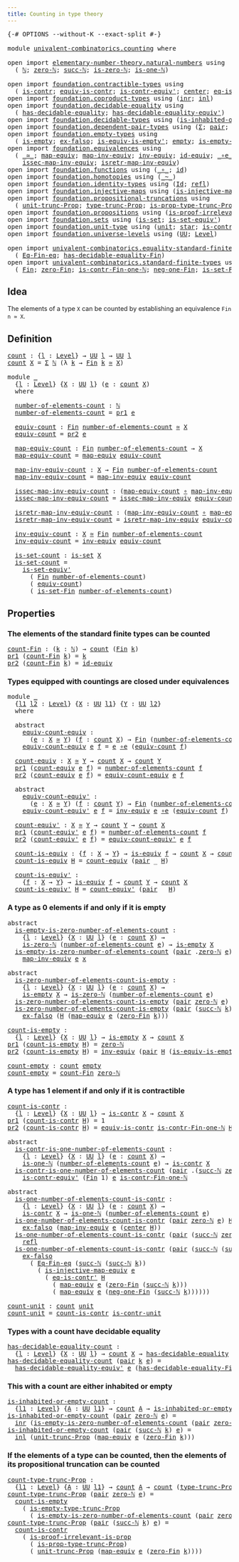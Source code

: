 ```yaml
---
title: Counting in type theory
---
```


<pre class="Agda"><a id="49" class="Symbol">{-#</a> <a id="53" class="Keyword">OPTIONS</a> <a id="61" class="Pragma">--without-K</a> <a id="73" class="Pragma">--exact-split</a> <a id="87" class="Symbol">#-}</a>

<a id="92" class="Keyword">module</a> <a id="99" href="univalent-combinatorics.counting.html" class="Module">univalent-combinatorics.counting</a> <a id="132" class="Keyword">where</a>

<a id="139" class="Keyword">open</a> <a id="144" class="Keyword">import</a> <a id="151" href="elementary-number-theory.natural-numbers.html" class="Module">elementary-number-theory.natural-numbers</a> <a id="192" class="Keyword">using</a>
  <a id="200" class="Symbol">(</a> <a id="202" href="elementary-number-theory.natural-numbers.html#1530" class="Datatype">ℕ</a><a id="203" class="Symbol">;</a> <a id="205" href="elementary-number-theory.natural-numbers.html#1551" class="InductiveConstructor">zero-ℕ</a><a id="211" class="Symbol">;</a> <a id="213" href="elementary-number-theory.natural-numbers.html#1564" class="InductiveConstructor">succ-ℕ</a><a id="219" class="Symbol">;</a> <a id="221" href="elementary-number-theory.natural-numbers.html#1828" class="Function">is-zero-ℕ</a><a id="230" class="Symbol">;</a> <a id="232" href="elementary-number-theory.natural-numbers.html#2073" class="Function">is-one-ℕ</a><a id="240" class="Symbol">)</a>

<a id="243" class="Keyword">open</a> <a id="248" class="Keyword">import</a> <a id="255" href="foundation.contractible-types.html" class="Module">foundation.contractible-types</a> <a id="285" class="Keyword">using</a>
  <a id="293" class="Symbol">(</a> <a id="295" href="foundation-core.contractible-types.html#1006" class="Function">is-contr</a><a id="303" class="Symbol">;</a> <a id="305" href="foundation-core.contractible-types.html#4311" class="Function">equiv-is-contr</a><a id="319" class="Symbol">;</a> <a id="321" href="foundation-core.contractible-types.html#3813" class="Function">is-contr-equiv&#39;</a><a id="336" class="Symbol">;</a> <a id="338" href="foundation-core.contractible-types.html#1098" class="Function">center</a><a id="344" class="Symbol">;</a> <a id="346" href="foundation-core.contractible-types.html#1187" class="Function">eq-is-contr&#39;</a><a id="358" class="Symbol">)</a>
<a id="360" class="Keyword">open</a> <a id="365" class="Keyword">import</a> <a id="372" href="foundation.coproduct-types.html" class="Module">foundation.coproduct-types</a> <a id="399" class="Keyword">using</a> <a id="405" class="Symbol">(</a><a id="406" href="foundation.coproduct-types.html#1268" class="InductiveConstructor">inr</a><a id="409" class="Symbol">;</a> <a id="411" href="foundation.coproduct-types.html#1250" class="InductiveConstructor">inl</a><a id="414" class="Symbol">)</a>
<a id="416" class="Keyword">open</a> <a id="421" class="Keyword">import</a> <a id="428" href="foundation.decidable-equality.html" class="Module">foundation.decidable-equality</a> <a id="458" class="Keyword">using</a>
  <a id="466" class="Symbol">(</a> <a id="468" href="foundation.decidable-equality.html#1796" class="Function">has-decidable-equality</a><a id="490" class="Symbol">;</a> <a id="492" href="foundation.decidable-equality.html#4821" class="Function">has-decidable-equality-equiv&#39;</a><a id="521" class="Symbol">)</a>
<a id="523" class="Keyword">open</a> <a id="528" class="Keyword">import</a> <a id="535" href="foundation.decidable-types.html" class="Module">foundation.decidable-types</a> <a id="562" class="Keyword">using</a> <a id="568" class="Symbol">(</a><a id="569" href="foundation.decidable-types.html#2192" class="Function">is-inhabited-or-empty</a><a id="590" class="Symbol">)</a>
<a id="592" class="Keyword">open</a> <a id="597" class="Keyword">import</a> <a id="604" href="foundation.dependent-pair-types.html" class="Module">foundation.dependent-pair-types</a> <a id="636" class="Keyword">using</a> <a id="642" class="Symbol">(</a><a id="643" href="foundation-core.dependent-pair-types.html#515" class="Record">Σ</a><a id="644" class="Symbol">;</a> <a id="646" href="foundation-core.dependent-pair-types.html#588" class="InductiveConstructor">pair</a><a id="650" class="Symbol">;</a> <a id="652" href="foundation-core.dependent-pair-types.html#605" class="Field">pr1</a><a id="655" class="Symbol">;</a> <a id="657" href="foundation-core.dependent-pair-types.html#617" class="Field">pr2</a><a id="660" class="Symbol">)</a>
<a id="662" class="Keyword">open</a> <a id="667" class="Keyword">import</a> <a id="674" href="foundation.empty-types.html" class="Module">foundation.empty-types</a> <a id="697" class="Keyword">using</a>
  <a id="705" class="Symbol">(</a> <a id="707" href="foundation-core.empty-types.html#1228" class="Function">is-empty</a><a id="715" class="Symbol">;</a> <a id="717" href="foundation-core.empty-types.html#1160" class="Function">ex-falso</a><a id="725" class="Symbol">;</a> <a id="727" href="foundation-core.empty-types.html#1986" class="Function">is-equiv-is-empty&#39;</a><a id="745" class="Symbol">;</a> <a id="747" href="foundation-core.empty-types.html#1057" class="Datatype">empty</a><a id="752" class="Symbol">;</a> <a id="754" href="foundation.empty-types.html#2474" class="Function">is-empty-type-trunc-Prop</a><a id="778" class="Symbol">)</a>
<a id="780" class="Keyword">open</a> <a id="785" class="Keyword">import</a> <a id="792" href="foundation.equivalences.html" class="Module">foundation.equivalences</a> <a id="816" class="Keyword">using</a>
  <a id="824" class="Symbol">(</a> <a id="826" href="foundation-core.equivalences.html#1621" class="Function Operator">_≃_</a><a id="829" class="Symbol">;</a> <a id="831" href="foundation-core.equivalences.html#1821" class="Function">map-equiv</a><a id="840" class="Symbol">;</a> <a id="842" href="foundation-core.equivalences.html#5036" class="Function">map-inv-equiv</a><a id="855" class="Symbol">;</a> <a id="857" href="foundation-core.equivalences.html#5721" class="Function">inv-equiv</a><a id="866" class="Symbol">;</a> <a id="868" href="foundation-core.equivalences.html#2494" class="Function">id-equiv</a><a id="876" class="Symbol">;</a> <a id="878" href="foundation-core.equivalences.html#7869" class="Function Operator">_∘e_</a><a id="882" class="Symbol">;</a> <a id="884" href="foundation-core.equivalences.html#1556" class="Function">is-equiv</a><a id="892" class="Symbol">;</a>
    <a id="898" href="foundation-core.equivalences.html#5119" class="Function">issec-map-inv-equiv</a><a id="917" class="Symbol">;</a> <a id="919" href="foundation-core.equivalences.html#5251" class="Function">isretr-map-inv-equiv</a><a id="939" class="Symbol">)</a>
<a id="941" class="Keyword">open</a> <a id="946" class="Keyword">import</a> <a id="953" href="foundation.functions.html" class="Module">foundation.functions</a> <a id="974" class="Keyword">using</a> <a id="980" class="Symbol">(</a><a id="981" href="foundation-core.functions.html#420" class="Function Operator">_∘_</a><a id="984" class="Symbol">;</a> <a id="986" href="foundation-core.functions.html#322" class="Function">id</a><a id="988" class="Symbol">)</a>
<a id="990" class="Keyword">open</a> <a id="995" class="Keyword">import</a> <a id="1002" href="foundation.homotopies.html" class="Module">foundation.homotopies</a> <a id="1024" class="Keyword">using</a> <a id="1030" class="Symbol">(</a><a id="1031" href="foundation-core.homotopies.html#627" class="Function Operator">_~_</a><a id="1034" class="Symbol">)</a>
<a id="1036" class="Keyword">open</a> <a id="1041" class="Keyword">import</a> <a id="1048" href="foundation.identity-types.html" class="Module">foundation.identity-types</a> <a id="1074" class="Keyword">using</a> <a id="1080" class="Symbol">(</a><a id="1081" href="foundation-core.identity-types.html#1767" class="Datatype">Id</a><a id="1083" class="Symbol">;</a> <a id="1085" href="foundation-core.identity-types.html#1820" class="InductiveConstructor">refl</a><a id="1089" class="Symbol">)</a>
<a id="1091" class="Keyword">open</a> <a id="1096" class="Keyword">import</a> <a id="1103" href="foundation.injective-maps.html" class="Module">foundation.injective-maps</a> <a id="1129" class="Keyword">using</a> <a id="1135" class="Symbol">(</a><a id="1136" href="foundation.injective-maps.html#2997" class="Function">is-injective-map-equiv</a><a id="1158" class="Symbol">)</a>
<a id="1160" class="Keyword">open</a> <a id="1165" class="Keyword">import</a> <a id="1172" href="foundation.propositional-truncations.html" class="Module">foundation.propositional-truncations</a> <a id="1209" class="Keyword">using</a>
  <a id="1217" class="Symbol">(</a> <a id="1219" href="foundation.propositional-truncations.html#2290" class="Function">unit-trunc-Prop</a><a id="1234" class="Symbol">;</a> <a id="1236" href="foundation.propositional-truncations.html#2206" class="Function">type-trunc-Prop</a><a id="1251" class="Symbol">;</a> <a id="1253" href="foundation.propositional-truncations.html#2385" class="Function">is-prop-type-trunc-Prop</a><a id="1276" class="Symbol">)</a>
<a id="1278" class="Keyword">open</a> <a id="1283" class="Keyword">import</a> <a id="1290" href="foundation.propositions.html" class="Module">foundation.propositions</a> <a id="1314" class="Keyword">using</a> <a id="1320" class="Symbol">(</a><a id="1321" href="foundation-core.propositions.html#3047" class="Function">is-proof-irrelevant-is-prop</a><a id="1348" class="Symbol">)</a>
<a id="1350" class="Keyword">open</a> <a id="1355" class="Keyword">import</a> <a id="1362" href="foundation.sets.html" class="Module">foundation.sets</a> <a id="1378" class="Keyword">using</a> <a id="1384" class="Symbol">(</a><a id="1385" href="foundation-core.sets.html#1113" class="Function">is-set</a><a id="1391" class="Symbol">;</a> <a id="1393" href="foundation-core.sets.html#3723" class="Function">is-set-equiv&#39;</a><a id="1406" class="Symbol">)</a>
<a id="1408" class="Keyword">open</a> <a id="1413" class="Keyword">import</a> <a id="1420" href="foundation.unit-type.html" class="Module">foundation.unit-type</a> <a id="1441" class="Keyword">using</a> <a id="1447" class="Symbol">(</a><a id="1448" href="foundation.unit-type.html#1084" class="Datatype">unit</a><a id="1452" class="Symbol">;</a> <a id="1454" href="foundation.unit-type.html#1108" class="InductiveConstructor">star</a><a id="1458" class="Symbol">;</a> <a id="1460" href="foundation.unit-type.html#2024" class="Function">is-contr-unit</a><a id="1473" class="Symbol">)</a>
<a id="1475" class="Keyword">open</a> <a id="1480" class="Keyword">import</a> <a id="1487" href="foundation.universe-levels.html" class="Module">foundation.universe-levels</a> <a id="1514" class="Keyword">using</a> <a id="1520" class="Symbol">(</a><a id="1521" href="foundation-core.universe-levels.html#235" class="Primitive">UU</a><a id="1523" class="Symbol">;</a> <a id="1525" href="Agda.Primitive.html#597" class="Postulate">Level</a><a id="1530" class="Symbol">)</a>

<a id="1533" class="Keyword">open</a> <a id="1538" class="Keyword">import</a> <a id="1545" href="univalent-combinatorics.equality-standard-finite-types.html" class="Module">univalent-combinatorics.equality-standard-finite-types</a> <a id="1600" class="Keyword">using</a>
  <a id="1608" class="Symbol">(</a> <a id="1610" href="univalent-combinatorics.equality-standard-finite-types.html#2358" class="Function">Eq-Fin-eq</a><a id="1619" class="Symbol">;</a> <a id="1621" href="univalent-combinatorics.equality-standard-finite-types.html#2985" class="Function">has-decidable-equality-Fin</a><a id="1647" class="Symbol">)</a>
<a id="1649" class="Keyword">open</a> <a id="1654" class="Keyword">import</a> <a id="1661" href="univalent-combinatorics.standard-finite-types.html" class="Module">univalent-combinatorics.standard-finite-types</a> <a id="1707" class="Keyword">using</a>
  <a id="1715" class="Symbol">(</a> <a id="1717" href="univalent-combinatorics.standard-finite-types.html#2393" class="Function">Fin</a><a id="1720" class="Symbol">;</a> <a id="1722" href="univalent-combinatorics.standard-finite-types.html#6792" class="Function">zero-Fin</a><a id="1730" class="Symbol">;</a> <a id="1732" href="univalent-combinatorics.standard-finite-types.html#4853" class="Function">is-contr-Fin-one-ℕ</a><a id="1750" class="Symbol">;</a> <a id="1752" href="univalent-combinatorics.standard-finite-types.html#2712" class="Function">neg-one-Fin</a><a id="1763" class="Symbol">;</a> <a id="1765" href="univalent-combinatorics.standard-finite-types.html#2442" class="Function">is-set-Fin</a><a id="1775" class="Symbol">)</a>
</pre>
## Idea

The elements of a type `X` can be counted by establishing an equivalence `Fin n ≃ X`.

## Definition

<pre class="Agda"><a id="count"></a><a id="1901" href="univalent-combinatorics.counting.html#1901" class="Function">count</a> <a id="1907" class="Symbol">:</a> <a id="1909" class="Symbol">{</a><a id="1910" href="univalent-combinatorics.counting.html#1910" class="Bound">l</a> <a id="1912" class="Symbol">:</a> <a id="1914" href="Agda.Primitive.html#597" class="Postulate">Level</a><a id="1919" class="Symbol">}</a> <a id="1921" class="Symbol">→</a> <a id="1923" href="foundation-core.universe-levels.html#235" class="Primitive">UU</a> <a id="1926" href="univalent-combinatorics.counting.html#1910" class="Bound">l</a> <a id="1928" class="Symbol">→</a> <a id="1930" href="foundation-core.universe-levels.html#235" class="Primitive">UU</a> <a id="1933" href="univalent-combinatorics.counting.html#1910" class="Bound">l</a>
<a id="1935" href="univalent-combinatorics.counting.html#1901" class="Function">count</a> <a id="1941" href="univalent-combinatorics.counting.html#1941" class="Bound">X</a> <a id="1943" class="Symbol">=</a> <a id="1945" href="foundation-core.dependent-pair-types.html#515" class="Record">Σ</a> <a id="1947" href="elementary-number-theory.natural-numbers.html#1530" class="Datatype">ℕ</a> <a id="1949" class="Symbol">(λ</a> <a id="1952" href="univalent-combinatorics.counting.html#1952" class="Bound">k</a> <a id="1954" class="Symbol">→</a> <a id="1956" href="univalent-combinatorics.standard-finite-types.html#2393" class="Function">Fin</a> <a id="1960" href="univalent-combinatorics.counting.html#1952" class="Bound">k</a> <a id="1962" href="foundation-core.equivalences.html#1621" class="Function Operator">≃</a> <a id="1964" href="univalent-combinatorics.counting.html#1941" class="Bound">X</a><a id="1965" class="Symbol">)</a>

<a id="1968" class="Keyword">module</a> <a id="1975" href="univalent-combinatorics.counting.html#1975" class="Module">_</a>
  <a id="1979" class="Symbol">{</a><a id="1980" href="univalent-combinatorics.counting.html#1980" class="Bound">l</a> <a id="1982" class="Symbol">:</a> <a id="1984" href="Agda.Primitive.html#597" class="Postulate">Level</a><a id="1989" class="Symbol">}</a> <a id="1991" class="Symbol">{</a><a id="1992" href="univalent-combinatorics.counting.html#1992" class="Bound">X</a> <a id="1994" class="Symbol">:</a> <a id="1996" href="foundation-core.universe-levels.html#235" class="Primitive">UU</a> <a id="1999" href="univalent-combinatorics.counting.html#1980" class="Bound">l</a><a id="2000" class="Symbol">}</a> <a id="2002" class="Symbol">(</a><a id="2003" href="univalent-combinatorics.counting.html#2003" class="Bound">e</a> <a id="2005" class="Symbol">:</a> <a id="2007" href="univalent-combinatorics.counting.html#1901" class="Function">count</a> <a id="2013" href="univalent-combinatorics.counting.html#1992" class="Bound">X</a><a id="2014" class="Symbol">)</a>
  <a id="2018" class="Keyword">where</a>
  
  <a id="2029" href="univalent-combinatorics.counting.html#2029" class="Function">number-of-elements-count</a> <a id="2054" class="Symbol">:</a> <a id="2056" href="elementary-number-theory.natural-numbers.html#1530" class="Datatype">ℕ</a>
  <a id="2060" href="univalent-combinatorics.counting.html#2029" class="Function">number-of-elements-count</a> <a id="2085" class="Symbol">=</a> <a id="2087" href="foundation-core.dependent-pair-types.html#605" class="Field">pr1</a> <a id="2091" href="univalent-combinatorics.counting.html#2003" class="Bound">e</a>
  
  <a id="2098" href="univalent-combinatorics.counting.html#2098" class="Function">equiv-count</a> <a id="2110" class="Symbol">:</a> <a id="2112" href="univalent-combinatorics.standard-finite-types.html#2393" class="Function">Fin</a> <a id="2116" href="univalent-combinatorics.counting.html#2029" class="Function">number-of-elements-count</a> <a id="2141" href="foundation-core.equivalences.html#1621" class="Function Operator">≃</a> <a id="2143" href="univalent-combinatorics.counting.html#1992" class="Bound">X</a>
  <a id="2147" href="univalent-combinatorics.counting.html#2098" class="Function">equiv-count</a> <a id="2159" class="Symbol">=</a> <a id="2161" href="foundation-core.dependent-pair-types.html#617" class="Field">pr2</a> <a id="2165" href="univalent-combinatorics.counting.html#2003" class="Bound">e</a>
  
  <a id="2172" href="univalent-combinatorics.counting.html#2172" class="Function">map-equiv-count</a> <a id="2188" class="Symbol">:</a> <a id="2190" href="univalent-combinatorics.standard-finite-types.html#2393" class="Function">Fin</a> <a id="2194" href="univalent-combinatorics.counting.html#2029" class="Function">number-of-elements-count</a> <a id="2219" class="Symbol">→</a> <a id="2221" href="univalent-combinatorics.counting.html#1992" class="Bound">X</a>
  <a id="2225" href="univalent-combinatorics.counting.html#2172" class="Function">map-equiv-count</a> <a id="2241" class="Symbol">=</a> <a id="2243" href="foundation-core.equivalences.html#1821" class="Function">map-equiv</a> <a id="2253" href="univalent-combinatorics.counting.html#2098" class="Function">equiv-count</a>
  
  <a id="2270" href="univalent-combinatorics.counting.html#2270" class="Function">map-inv-equiv-count</a> <a id="2290" class="Symbol">:</a> <a id="2292" href="univalent-combinatorics.counting.html#1992" class="Bound">X</a> <a id="2294" class="Symbol">→</a> <a id="2296" href="univalent-combinatorics.standard-finite-types.html#2393" class="Function">Fin</a> <a id="2300" href="univalent-combinatorics.counting.html#2029" class="Function">number-of-elements-count</a>
  <a id="2327" href="univalent-combinatorics.counting.html#2270" class="Function">map-inv-equiv-count</a> <a id="2347" class="Symbol">=</a> <a id="2349" href="foundation-core.equivalences.html#5036" class="Function">map-inv-equiv</a> <a id="2363" href="univalent-combinatorics.counting.html#2098" class="Function">equiv-count</a>

  <a id="2378" href="univalent-combinatorics.counting.html#2378" class="Function">issec-map-inv-equiv-count</a> <a id="2404" class="Symbol">:</a> <a id="2406" class="Symbol">(</a><a id="2407" href="univalent-combinatorics.counting.html#2172" class="Function">map-equiv-count</a> <a id="2423" href="foundation-core.functions.html#420" class="Function Operator">∘</a> <a id="2425" href="univalent-combinatorics.counting.html#2270" class="Function">map-inv-equiv-count</a><a id="2444" class="Symbol">)</a> <a id="2446" href="foundation-core.homotopies.html#627" class="Function Operator">~</a> <a id="2448" href="foundation-core.functions.html#322" class="Function">id</a>
  <a id="2453" href="univalent-combinatorics.counting.html#2378" class="Function">issec-map-inv-equiv-count</a> <a id="2479" class="Symbol">=</a> <a id="2481" href="foundation-core.equivalences.html#5119" class="Function">issec-map-inv-equiv</a> <a id="2501" href="univalent-combinatorics.counting.html#2098" class="Function">equiv-count</a>

  <a id="2516" href="univalent-combinatorics.counting.html#2516" class="Function">isretr-map-inv-equiv-count</a> <a id="2543" class="Symbol">:</a> <a id="2545" class="Symbol">(</a><a id="2546" href="univalent-combinatorics.counting.html#2270" class="Function">map-inv-equiv-count</a> <a id="2566" href="foundation-core.functions.html#420" class="Function Operator">∘</a> <a id="2568" href="univalent-combinatorics.counting.html#2172" class="Function">map-equiv-count</a><a id="2583" class="Symbol">)</a> <a id="2585" href="foundation-core.homotopies.html#627" class="Function Operator">~</a> <a id="2587" href="foundation-core.functions.html#322" class="Function">id</a>
  <a id="2592" href="univalent-combinatorics.counting.html#2516" class="Function">isretr-map-inv-equiv-count</a> <a id="2619" class="Symbol">=</a> <a id="2621" href="foundation-core.equivalences.html#5251" class="Function">isretr-map-inv-equiv</a> <a id="2642" href="univalent-combinatorics.counting.html#2098" class="Function">equiv-count</a>
  
  <a id="2659" href="univalent-combinatorics.counting.html#2659" class="Function">inv-equiv-count</a> <a id="2675" class="Symbol">:</a> <a id="2677" href="univalent-combinatorics.counting.html#1992" class="Bound">X</a> <a id="2679" href="foundation-core.equivalences.html#1621" class="Function Operator">≃</a> <a id="2681" href="univalent-combinatorics.standard-finite-types.html#2393" class="Function">Fin</a> <a id="2685" href="univalent-combinatorics.counting.html#2029" class="Function">number-of-elements-count</a>
  <a id="2712" href="univalent-combinatorics.counting.html#2659" class="Function">inv-equiv-count</a> <a id="2728" class="Symbol">=</a> <a id="2730" href="foundation-core.equivalences.html#5721" class="Function">inv-equiv</a> <a id="2740" href="univalent-combinatorics.counting.html#2098" class="Function">equiv-count</a>
  
  <a id="2757" href="univalent-combinatorics.counting.html#2757" class="Function">is-set-count</a> <a id="2770" class="Symbol">:</a> <a id="2772" href="foundation-core.sets.html#1113" class="Function">is-set</a> <a id="2779" href="univalent-combinatorics.counting.html#1992" class="Bound">X</a>
  <a id="2783" href="univalent-combinatorics.counting.html#2757" class="Function">is-set-count</a> <a id="2796" class="Symbol">=</a>
    <a id="2802" href="foundation-core.sets.html#3723" class="Function">is-set-equiv&#39;</a>
      <a id="2822" class="Symbol">(</a> <a id="2824" href="univalent-combinatorics.standard-finite-types.html#2393" class="Function">Fin</a> <a id="2828" href="univalent-combinatorics.counting.html#2029" class="Function">number-of-elements-count</a><a id="2852" class="Symbol">)</a>
      <a id="2860" class="Symbol">(</a> <a id="2862" href="univalent-combinatorics.counting.html#2098" class="Function">equiv-count</a><a id="2873" class="Symbol">)</a>
      <a id="2881" class="Symbol">(</a> <a id="2883" href="univalent-combinatorics.standard-finite-types.html#2442" class="Function">is-set-Fin</a> <a id="2894" href="univalent-combinatorics.counting.html#2029" class="Function">number-of-elements-count</a><a id="2918" class="Symbol">)</a>
</pre>
## Properties

### The elements of the standard finite types can be counted

<pre class="Agda"><a id="count-Fin"></a><a id="3010" href="univalent-combinatorics.counting.html#3010" class="Function">count-Fin</a> <a id="3020" class="Symbol">:</a> <a id="3022" class="Symbol">(</a><a id="3023" href="univalent-combinatorics.counting.html#3023" class="Bound">k</a> <a id="3025" class="Symbol">:</a> <a id="3027" href="elementary-number-theory.natural-numbers.html#1530" class="Datatype">ℕ</a><a id="3028" class="Symbol">)</a> <a id="3030" class="Symbol">→</a> <a id="3032" href="univalent-combinatorics.counting.html#1901" class="Function">count</a> <a id="3038" class="Symbol">(</a><a id="3039" href="univalent-combinatorics.standard-finite-types.html#2393" class="Function">Fin</a> <a id="3043" href="univalent-combinatorics.counting.html#3023" class="Bound">k</a><a id="3044" class="Symbol">)</a>
<a id="3046" href="foundation-core.dependent-pair-types.html#605" class="Field">pr1</a> <a id="3050" class="Symbol">(</a><a id="3051" href="univalent-combinatorics.counting.html#3010" class="Function">count-Fin</a> <a id="3061" href="univalent-combinatorics.counting.html#3061" class="Bound">k</a><a id="3062" class="Symbol">)</a> <a id="3064" class="Symbol">=</a> <a id="3066" href="univalent-combinatorics.counting.html#3061" class="Bound">k</a>
<a id="3068" href="foundation-core.dependent-pair-types.html#617" class="Field">pr2</a> <a id="3072" class="Symbol">(</a><a id="3073" href="univalent-combinatorics.counting.html#3010" class="Function">count-Fin</a> <a id="3083" href="univalent-combinatorics.counting.html#3083" class="Bound">k</a><a id="3084" class="Symbol">)</a> <a id="3086" class="Symbol">=</a> <a id="3088" href="foundation-core.equivalences.html#2494" class="Function">id-equiv</a>
</pre>
### Types equipped with countings are closed under equivalences

<pre class="Agda"><a id="3175" class="Keyword">module</a> <a id="3182" href="univalent-combinatorics.counting.html#3182" class="Module">_</a>
  <a id="3186" class="Symbol">{</a><a id="3187" href="univalent-combinatorics.counting.html#3187" class="Bound">l1</a> <a id="3190" href="univalent-combinatorics.counting.html#3190" class="Bound">l2</a> <a id="3193" class="Symbol">:</a> <a id="3195" href="Agda.Primitive.html#597" class="Postulate">Level</a><a id="3200" class="Symbol">}</a> <a id="3202" class="Symbol">{</a><a id="3203" href="univalent-combinatorics.counting.html#3203" class="Bound">X</a> <a id="3205" class="Symbol">:</a> <a id="3207" href="foundation-core.universe-levels.html#235" class="Primitive">UU</a> <a id="3210" href="univalent-combinatorics.counting.html#3187" class="Bound">l1</a><a id="3212" class="Symbol">}</a> <a id="3214" class="Symbol">{</a><a id="3215" href="univalent-combinatorics.counting.html#3215" class="Bound">Y</a> <a id="3217" class="Symbol">:</a> <a id="3219" href="foundation-core.universe-levels.html#235" class="Primitive">UU</a> <a id="3222" href="univalent-combinatorics.counting.html#3190" class="Bound">l2</a><a id="3224" class="Symbol">}</a>
  <a id="3228" class="Keyword">where</a>
  
  <a id="3239" class="Keyword">abstract</a>
    <a id="3252" href="univalent-combinatorics.counting.html#3252" class="Function">equiv-count-equiv</a> <a id="3270" class="Symbol">:</a>
      <a id="3278" class="Symbol">(</a><a id="3279" href="univalent-combinatorics.counting.html#3279" class="Bound">e</a> <a id="3281" class="Symbol">:</a> <a id="3283" href="univalent-combinatorics.counting.html#3203" class="Bound">X</a> <a id="3285" href="foundation-core.equivalences.html#1621" class="Function Operator">≃</a> <a id="3287" href="univalent-combinatorics.counting.html#3215" class="Bound">Y</a><a id="3288" class="Symbol">)</a> <a id="3290" class="Symbol">(</a><a id="3291" href="univalent-combinatorics.counting.html#3291" class="Bound">f</a> <a id="3293" class="Symbol">:</a> <a id="3295" href="univalent-combinatorics.counting.html#1901" class="Function">count</a> <a id="3301" href="univalent-combinatorics.counting.html#3203" class="Bound">X</a><a id="3302" class="Symbol">)</a> <a id="3304" class="Symbol">→</a> <a id="3306" href="univalent-combinatorics.standard-finite-types.html#2393" class="Function">Fin</a> <a id="3310" class="Symbol">(</a><a id="3311" href="univalent-combinatorics.counting.html#2029" class="Function">number-of-elements-count</a> <a id="3336" href="univalent-combinatorics.counting.html#3291" class="Bound">f</a><a id="3337" class="Symbol">)</a> <a id="3339" href="foundation-core.equivalences.html#1621" class="Function Operator">≃</a> <a id="3341" href="univalent-combinatorics.counting.html#3215" class="Bound">Y</a>
    <a id="3347" href="univalent-combinatorics.counting.html#3252" class="Function">equiv-count-equiv</a> <a id="3365" href="univalent-combinatorics.counting.html#3365" class="Bound">e</a> <a id="3367" href="univalent-combinatorics.counting.html#3367" class="Bound">f</a> <a id="3369" class="Symbol">=</a> <a id="3371" href="univalent-combinatorics.counting.html#3365" class="Bound">e</a> <a id="3373" href="foundation-core.equivalences.html#7869" class="Function Operator">∘e</a> <a id="3376" class="Symbol">(</a><a id="3377" href="univalent-combinatorics.counting.html#2098" class="Function">equiv-count</a> <a id="3389" href="univalent-combinatorics.counting.html#3367" class="Bound">f</a><a id="3390" class="Symbol">)</a>

  <a id="3395" href="univalent-combinatorics.counting.html#3395" class="Function">count-equiv</a> <a id="3407" class="Symbol">:</a> <a id="3409" href="univalent-combinatorics.counting.html#3203" class="Bound">X</a> <a id="3411" href="foundation-core.equivalences.html#1621" class="Function Operator">≃</a> <a id="3413" href="univalent-combinatorics.counting.html#3215" class="Bound">Y</a> <a id="3415" class="Symbol">→</a> <a id="3417" href="univalent-combinatorics.counting.html#1901" class="Function">count</a> <a id="3423" href="univalent-combinatorics.counting.html#3203" class="Bound">X</a> <a id="3425" class="Symbol">→</a> <a id="3427" href="univalent-combinatorics.counting.html#1901" class="Function">count</a> <a id="3433" href="univalent-combinatorics.counting.html#3215" class="Bound">Y</a>
  <a id="3437" href="foundation-core.dependent-pair-types.html#605" class="Field">pr1</a> <a id="3441" class="Symbol">(</a><a id="3442" href="univalent-combinatorics.counting.html#3395" class="Function">count-equiv</a> <a id="3454" href="univalent-combinatorics.counting.html#3454" class="Bound">e</a> <a id="3456" href="univalent-combinatorics.counting.html#3456" class="Bound">f</a><a id="3457" class="Symbol">)</a> <a id="3459" class="Symbol">=</a> <a id="3461" href="univalent-combinatorics.counting.html#2029" class="Function">number-of-elements-count</a> <a id="3486" href="univalent-combinatorics.counting.html#3456" class="Bound">f</a>
  <a id="3490" href="foundation-core.dependent-pair-types.html#617" class="Field">pr2</a> <a id="3494" class="Symbol">(</a><a id="3495" href="univalent-combinatorics.counting.html#3395" class="Function">count-equiv</a> <a id="3507" href="univalent-combinatorics.counting.html#3507" class="Bound">e</a> <a id="3509" href="univalent-combinatorics.counting.html#3509" class="Bound">f</a><a id="3510" class="Symbol">)</a> <a id="3512" class="Symbol">=</a> <a id="3514" href="univalent-combinatorics.counting.html#3252" class="Function">equiv-count-equiv</a> <a id="3532" href="univalent-combinatorics.counting.html#3507" class="Bound">e</a> <a id="3534" href="univalent-combinatorics.counting.html#3509" class="Bound">f</a>

  <a id="3539" class="Keyword">abstract</a>
    <a id="3552" href="univalent-combinatorics.counting.html#3552" class="Function">equiv-count-equiv&#39;</a> <a id="3571" class="Symbol">:</a>
      <a id="3579" class="Symbol">(</a><a id="3580" href="univalent-combinatorics.counting.html#3580" class="Bound">e</a> <a id="3582" class="Symbol">:</a> <a id="3584" href="univalent-combinatorics.counting.html#3203" class="Bound">X</a> <a id="3586" href="foundation-core.equivalences.html#1621" class="Function Operator">≃</a> <a id="3588" href="univalent-combinatorics.counting.html#3215" class="Bound">Y</a><a id="3589" class="Symbol">)</a> <a id="3591" class="Symbol">(</a><a id="3592" href="univalent-combinatorics.counting.html#3592" class="Bound">f</a> <a id="3594" class="Symbol">:</a> <a id="3596" href="univalent-combinatorics.counting.html#1901" class="Function">count</a> <a id="3602" href="univalent-combinatorics.counting.html#3215" class="Bound">Y</a><a id="3603" class="Symbol">)</a> <a id="3605" class="Symbol">→</a> <a id="3607" href="univalent-combinatorics.standard-finite-types.html#2393" class="Function">Fin</a> <a id="3611" class="Symbol">(</a><a id="3612" href="univalent-combinatorics.counting.html#2029" class="Function">number-of-elements-count</a> <a id="3637" href="univalent-combinatorics.counting.html#3592" class="Bound">f</a><a id="3638" class="Symbol">)</a> <a id="3640" href="foundation-core.equivalences.html#1621" class="Function Operator">≃</a> <a id="3642" href="univalent-combinatorics.counting.html#3203" class="Bound">X</a>
    <a id="3648" href="univalent-combinatorics.counting.html#3552" class="Function">equiv-count-equiv&#39;</a> <a id="3667" href="univalent-combinatorics.counting.html#3667" class="Bound">e</a> <a id="3669" href="univalent-combinatorics.counting.html#3669" class="Bound">f</a> <a id="3671" class="Symbol">=</a> <a id="3673" href="foundation-core.equivalences.html#5721" class="Function">inv-equiv</a> <a id="3683" href="univalent-combinatorics.counting.html#3667" class="Bound">e</a> <a id="3685" href="foundation-core.equivalences.html#7869" class="Function Operator">∘e</a> <a id="3688" class="Symbol">(</a><a id="3689" href="univalent-combinatorics.counting.html#2098" class="Function">equiv-count</a> <a id="3701" href="univalent-combinatorics.counting.html#3669" class="Bound">f</a><a id="3702" class="Symbol">)</a>
  
  <a id="3709" href="univalent-combinatorics.counting.html#3709" class="Function">count-equiv&#39;</a> <a id="3722" class="Symbol">:</a> <a id="3724" href="univalent-combinatorics.counting.html#3203" class="Bound">X</a> <a id="3726" href="foundation-core.equivalences.html#1621" class="Function Operator">≃</a> <a id="3728" href="univalent-combinatorics.counting.html#3215" class="Bound">Y</a> <a id="3730" class="Symbol">→</a> <a id="3732" href="univalent-combinatorics.counting.html#1901" class="Function">count</a> <a id="3738" href="univalent-combinatorics.counting.html#3215" class="Bound">Y</a> <a id="3740" class="Symbol">→</a> <a id="3742" href="univalent-combinatorics.counting.html#1901" class="Function">count</a> <a id="3748" href="univalent-combinatorics.counting.html#3203" class="Bound">X</a>
  <a id="3752" href="foundation-core.dependent-pair-types.html#605" class="Field">pr1</a> <a id="3756" class="Symbol">(</a><a id="3757" href="univalent-combinatorics.counting.html#3709" class="Function">count-equiv&#39;</a> <a id="3770" href="univalent-combinatorics.counting.html#3770" class="Bound">e</a> <a id="3772" href="univalent-combinatorics.counting.html#3772" class="Bound">f</a><a id="3773" class="Symbol">)</a> <a id="3775" class="Symbol">=</a> <a id="3777" href="univalent-combinatorics.counting.html#2029" class="Function">number-of-elements-count</a> <a id="3802" href="univalent-combinatorics.counting.html#3772" class="Bound">f</a>
  <a id="3806" href="foundation-core.dependent-pair-types.html#617" class="Field">pr2</a> <a id="3810" class="Symbol">(</a><a id="3811" href="univalent-combinatorics.counting.html#3709" class="Function">count-equiv&#39;</a> <a id="3824" href="univalent-combinatorics.counting.html#3824" class="Bound">e</a> <a id="3826" href="univalent-combinatorics.counting.html#3826" class="Bound">f</a><a id="3827" class="Symbol">)</a> <a id="3829" class="Symbol">=</a> <a id="3831" href="univalent-combinatorics.counting.html#3552" class="Function">equiv-count-equiv&#39;</a> <a id="3850" href="univalent-combinatorics.counting.html#3824" class="Bound">e</a> <a id="3852" href="univalent-combinatorics.counting.html#3826" class="Bound">f</a>
  
  <a id="3859" href="univalent-combinatorics.counting.html#3859" class="Function">count-is-equiv</a> <a id="3874" class="Symbol">:</a> <a id="3876" class="Symbol">{</a><a id="3877" href="univalent-combinatorics.counting.html#3877" class="Bound">f</a> <a id="3879" class="Symbol">:</a> <a id="3881" href="univalent-combinatorics.counting.html#3203" class="Bound">X</a> <a id="3883" class="Symbol">→</a> <a id="3885" href="univalent-combinatorics.counting.html#3215" class="Bound">Y</a><a id="3886" class="Symbol">}</a> <a id="3888" class="Symbol">→</a> <a id="3890" href="foundation-core.equivalences.html#1556" class="Function">is-equiv</a> <a id="3899" href="univalent-combinatorics.counting.html#3877" class="Bound">f</a> <a id="3901" class="Symbol">→</a> <a id="3903" href="univalent-combinatorics.counting.html#1901" class="Function">count</a> <a id="3909" href="univalent-combinatorics.counting.html#3203" class="Bound">X</a> <a id="3911" class="Symbol">→</a> <a id="3913" href="univalent-combinatorics.counting.html#1901" class="Function">count</a> <a id="3919" href="univalent-combinatorics.counting.html#3215" class="Bound">Y</a>
  <a id="3923" href="univalent-combinatorics.counting.html#3859" class="Function">count-is-equiv</a> <a id="3938" href="univalent-combinatorics.counting.html#3938" class="Bound">H</a> <a id="3940" class="Symbol">=</a> <a id="3942" href="univalent-combinatorics.counting.html#3395" class="Function">count-equiv</a> <a id="3954" class="Symbol">(</a><a id="3955" href="foundation-core.dependent-pair-types.html#588" class="InductiveConstructor">pair</a> <a id="3960" class="Symbol">_</a> <a id="3962" href="univalent-combinatorics.counting.html#3938" class="Bound">H</a><a id="3963" class="Symbol">)</a>
  
  <a id="3970" href="univalent-combinatorics.counting.html#3970" class="Function">count-is-equiv&#39;</a> <a id="3986" class="Symbol">:</a>
    <a id="3992" class="Symbol">{</a><a id="3993" href="univalent-combinatorics.counting.html#3993" class="Bound">f</a> <a id="3995" class="Symbol">:</a> <a id="3997" href="univalent-combinatorics.counting.html#3203" class="Bound">X</a> <a id="3999" class="Symbol">→</a> <a id="4001" href="univalent-combinatorics.counting.html#3215" class="Bound">Y</a><a id="4002" class="Symbol">}</a> <a id="4004" class="Symbol">→</a> <a id="4006" href="foundation-core.equivalences.html#1556" class="Function">is-equiv</a> <a id="4015" href="univalent-combinatorics.counting.html#3993" class="Bound">f</a> <a id="4017" class="Symbol">→</a> <a id="4019" href="univalent-combinatorics.counting.html#1901" class="Function">count</a> <a id="4025" href="univalent-combinatorics.counting.html#3215" class="Bound">Y</a> <a id="4027" class="Symbol">→</a> <a id="4029" href="univalent-combinatorics.counting.html#1901" class="Function">count</a> <a id="4035" href="univalent-combinatorics.counting.html#3203" class="Bound">X</a>
  <a id="4039" href="univalent-combinatorics.counting.html#3970" class="Function">count-is-equiv&#39;</a> <a id="4055" href="univalent-combinatorics.counting.html#4055" class="Bound">H</a> <a id="4057" class="Symbol">=</a> <a id="4059" href="univalent-combinatorics.counting.html#3709" class="Function">count-equiv&#39;</a> <a id="4072" class="Symbol">(</a><a id="4073" href="foundation-core.dependent-pair-types.html#588" class="InductiveConstructor">pair</a> <a id="4078" class="Symbol">_</a> <a id="4080" href="univalent-combinatorics.counting.html#4055" class="Bound">H</a><a id="4081" class="Symbol">)</a>
</pre>
### A type as 0 elements if and only if it is empty

<pre class="Agda"><a id="4149" class="Keyword">abstract</a>
  <a id="is-empty-is-zero-number-of-elements-count"></a><a id="4160" href="univalent-combinatorics.counting.html#4160" class="Function">is-empty-is-zero-number-of-elements-count</a> <a id="4202" class="Symbol">:</a>
    <a id="4208" class="Symbol">{</a><a id="4209" href="univalent-combinatorics.counting.html#4209" class="Bound">l</a> <a id="4211" class="Symbol">:</a> <a id="4213" href="Agda.Primitive.html#597" class="Postulate">Level</a><a id="4218" class="Symbol">}</a> <a id="4220" class="Symbol">{</a><a id="4221" href="univalent-combinatorics.counting.html#4221" class="Bound">X</a> <a id="4223" class="Symbol">:</a> <a id="4225" href="foundation-core.universe-levels.html#235" class="Primitive">UU</a> <a id="4228" href="univalent-combinatorics.counting.html#4209" class="Bound">l</a><a id="4229" class="Symbol">}</a> <a id="4231" class="Symbol">(</a><a id="4232" href="univalent-combinatorics.counting.html#4232" class="Bound">e</a> <a id="4234" class="Symbol">:</a> <a id="4236" href="univalent-combinatorics.counting.html#1901" class="Function">count</a> <a id="4242" href="univalent-combinatorics.counting.html#4221" class="Bound">X</a><a id="4243" class="Symbol">)</a> <a id="4245" class="Symbol">→</a>
    <a id="4251" href="elementary-number-theory.natural-numbers.html#1828" class="Function">is-zero-ℕ</a> <a id="4261" class="Symbol">(</a><a id="4262" href="univalent-combinatorics.counting.html#2029" class="Function">number-of-elements-count</a> <a id="4287" href="univalent-combinatorics.counting.html#4232" class="Bound">e</a><a id="4288" class="Symbol">)</a> <a id="4290" class="Symbol">→</a> <a id="4292" href="foundation-core.empty-types.html#1228" class="Function">is-empty</a> <a id="4301" href="univalent-combinatorics.counting.html#4221" class="Bound">X</a>
  <a id="4305" href="univalent-combinatorics.counting.html#4160" class="Function">is-empty-is-zero-number-of-elements-count</a> <a id="4347" class="Symbol">(</a><a id="4348" href="foundation-core.dependent-pair-types.html#588" class="InductiveConstructor">pair</a> <a id="4353" class="DottedPattern Symbol">.</a><a id="4354" href="elementary-number-theory.natural-numbers.html#1551" class="DottedPattern InductiveConstructor">zero-ℕ</a> <a id="4361" href="univalent-combinatorics.counting.html#4361" class="Bound">e</a><a id="4362" class="Symbol">)</a> <a id="4364" href="foundation-core.identity-types.html#1820" class="InductiveConstructor">refl</a> <a id="4369" href="univalent-combinatorics.counting.html#4369" class="Bound">x</a> <a id="4371" class="Symbol">=</a>
    <a id="4377" href="foundation-core.equivalences.html#5036" class="Function">map-inv-equiv</a> <a id="4391" href="univalent-combinatorics.counting.html#4361" class="Bound">e</a> <a id="4393" href="univalent-combinatorics.counting.html#4369" class="Bound">x</a>

<a id="4396" class="Keyword">abstract</a>
  <a id="is-zero-number-of-elements-count-is-empty"></a><a id="4407" href="univalent-combinatorics.counting.html#4407" class="Function">is-zero-number-of-elements-count-is-empty</a> <a id="4449" class="Symbol">:</a>
    <a id="4455" class="Symbol">{</a><a id="4456" href="univalent-combinatorics.counting.html#4456" class="Bound">l</a> <a id="4458" class="Symbol">:</a> <a id="4460" href="Agda.Primitive.html#597" class="Postulate">Level</a><a id="4465" class="Symbol">}</a> <a id="4467" class="Symbol">{</a><a id="4468" href="univalent-combinatorics.counting.html#4468" class="Bound">X</a> <a id="4470" class="Symbol">:</a> <a id="4472" href="foundation-core.universe-levels.html#235" class="Primitive">UU</a> <a id="4475" href="univalent-combinatorics.counting.html#4456" class="Bound">l</a><a id="4476" class="Symbol">}</a> <a id="4478" class="Symbol">(</a><a id="4479" href="univalent-combinatorics.counting.html#4479" class="Bound">e</a> <a id="4481" class="Symbol">:</a> <a id="4483" href="univalent-combinatorics.counting.html#1901" class="Function">count</a> <a id="4489" href="univalent-combinatorics.counting.html#4468" class="Bound">X</a><a id="4490" class="Symbol">)</a> <a id="4492" class="Symbol">→</a>
    <a id="4498" href="foundation-core.empty-types.html#1228" class="Function">is-empty</a> <a id="4507" href="univalent-combinatorics.counting.html#4468" class="Bound">X</a> <a id="4509" class="Symbol">→</a> <a id="4511" href="elementary-number-theory.natural-numbers.html#1828" class="Function">is-zero-ℕ</a> <a id="4521" class="Symbol">(</a><a id="4522" href="univalent-combinatorics.counting.html#2029" class="Function">number-of-elements-count</a> <a id="4547" href="univalent-combinatorics.counting.html#4479" class="Bound">e</a><a id="4548" class="Symbol">)</a>
  <a id="4552" href="univalent-combinatorics.counting.html#4407" class="Function">is-zero-number-of-elements-count-is-empty</a> <a id="4594" class="Symbol">(</a><a id="4595" href="foundation-core.dependent-pair-types.html#588" class="InductiveConstructor">pair</a> <a id="4600" href="elementary-number-theory.natural-numbers.html#1551" class="InductiveConstructor">zero-ℕ</a> <a id="4607" href="univalent-combinatorics.counting.html#4607" class="Bound">e</a><a id="4608" class="Symbol">)</a> <a id="4610" href="univalent-combinatorics.counting.html#4610" class="Bound">H</a> <a id="4612" class="Symbol">=</a> <a id="4614" href="foundation-core.identity-types.html#1820" class="InductiveConstructor">refl</a>
  <a id="4621" href="univalent-combinatorics.counting.html#4407" class="Function">is-zero-number-of-elements-count-is-empty</a> <a id="4663" class="Symbol">(</a><a id="4664" href="foundation-core.dependent-pair-types.html#588" class="InductiveConstructor">pair</a> <a id="4669" class="Symbol">(</a><a id="4670" href="elementary-number-theory.natural-numbers.html#1564" class="InductiveConstructor">succ-ℕ</a> <a id="4677" href="univalent-combinatorics.counting.html#4677" class="Bound">k</a><a id="4678" class="Symbol">)</a> <a id="4680" href="univalent-combinatorics.counting.html#4680" class="Bound">e</a><a id="4681" class="Symbol">)</a> <a id="4683" href="univalent-combinatorics.counting.html#4683" class="Bound">H</a> <a id="4685" class="Symbol">=</a>
    <a id="4691" href="foundation-core.empty-types.html#1160" class="Function">ex-falso</a> <a id="4700" class="Symbol">(</a><a id="4701" href="univalent-combinatorics.counting.html#4683" class="Bound">H</a> <a id="4703" class="Symbol">(</a><a id="4704" href="foundation-core.equivalences.html#1821" class="Function">map-equiv</a> <a id="4714" href="univalent-combinatorics.counting.html#4680" class="Bound">e</a> <a id="4716" class="Symbol">(</a><a id="4717" href="univalent-combinatorics.standard-finite-types.html#6792" class="Function">zero-Fin</a> <a id="4726" href="univalent-combinatorics.counting.html#4677" class="Bound">k</a><a id="4727" class="Symbol">)))</a>

<a id="count-is-empty"></a><a id="4732" href="univalent-combinatorics.counting.html#4732" class="Function">count-is-empty</a> <a id="4747" class="Symbol">:</a>
  <a id="4751" class="Symbol">{</a><a id="4752" href="univalent-combinatorics.counting.html#4752" class="Bound">l</a> <a id="4754" class="Symbol">:</a> <a id="4756" href="Agda.Primitive.html#597" class="Postulate">Level</a><a id="4761" class="Symbol">}</a> <a id="4763" class="Symbol">{</a><a id="4764" href="univalent-combinatorics.counting.html#4764" class="Bound">X</a> <a id="4766" class="Symbol">:</a> <a id="4768" href="foundation-core.universe-levels.html#235" class="Primitive">UU</a> <a id="4771" href="univalent-combinatorics.counting.html#4752" class="Bound">l</a><a id="4772" class="Symbol">}</a> <a id="4774" class="Symbol">→</a> <a id="4776" href="foundation-core.empty-types.html#1228" class="Function">is-empty</a> <a id="4785" href="univalent-combinatorics.counting.html#4764" class="Bound">X</a> <a id="4787" class="Symbol">→</a> <a id="4789" href="univalent-combinatorics.counting.html#1901" class="Function">count</a> <a id="4795" href="univalent-combinatorics.counting.html#4764" class="Bound">X</a>
<a id="4797" href="foundation-core.dependent-pair-types.html#605" class="Field">pr1</a> <a id="4801" class="Symbol">(</a><a id="4802" href="univalent-combinatorics.counting.html#4732" class="Function">count-is-empty</a> <a id="4817" href="univalent-combinatorics.counting.html#4817" class="Bound">H</a><a id="4818" class="Symbol">)</a> <a id="4820" class="Symbol">=</a> <a id="4822" href="elementary-number-theory.natural-numbers.html#1551" class="InductiveConstructor">zero-ℕ</a>
<a id="4829" href="foundation-core.dependent-pair-types.html#617" class="Field">pr2</a> <a id="4833" class="Symbol">(</a><a id="4834" href="univalent-combinatorics.counting.html#4732" class="Function">count-is-empty</a> <a id="4849" href="univalent-combinatorics.counting.html#4849" class="Bound">H</a><a id="4850" class="Symbol">)</a> <a id="4852" class="Symbol">=</a> <a id="4854" href="foundation-core.equivalences.html#5721" class="Function">inv-equiv</a> <a id="4864" class="Symbol">(</a><a id="4865" href="foundation-core.dependent-pair-types.html#588" class="InductiveConstructor">pair</a> <a id="4870" href="univalent-combinatorics.counting.html#4849" class="Bound">H</a> <a id="4872" class="Symbol">(</a><a id="4873" href="foundation-core.empty-types.html#1986" class="Function">is-equiv-is-empty&#39;</a> <a id="4892" href="univalent-combinatorics.counting.html#4849" class="Bound">H</a><a id="4893" class="Symbol">))</a>

<a id="count-empty"></a><a id="4897" href="univalent-combinatorics.counting.html#4897" class="Function">count-empty</a> <a id="4909" class="Symbol">:</a> <a id="4911" href="univalent-combinatorics.counting.html#1901" class="Function">count</a> <a id="4917" href="foundation-core.empty-types.html#1057" class="Datatype">empty</a>
<a id="4923" href="univalent-combinatorics.counting.html#4897" class="Function">count-empty</a> <a id="4935" class="Symbol">=</a> <a id="4937" href="univalent-combinatorics.counting.html#3010" class="Function">count-Fin</a> <a id="4947" href="elementary-number-theory.natural-numbers.html#1551" class="InductiveConstructor">zero-ℕ</a>
</pre>
### A type has 1 element if and only if it is contractible

<pre class="Agda"><a id="count-is-contr"></a><a id="5027" href="univalent-combinatorics.counting.html#5027" class="Function">count-is-contr</a> <a id="5042" class="Symbol">:</a>
  <a id="5046" class="Symbol">{</a><a id="5047" href="univalent-combinatorics.counting.html#5047" class="Bound">l</a> <a id="5049" class="Symbol">:</a> <a id="5051" href="Agda.Primitive.html#597" class="Postulate">Level</a><a id="5056" class="Symbol">}</a> <a id="5058" class="Symbol">{</a><a id="5059" href="univalent-combinatorics.counting.html#5059" class="Bound">X</a> <a id="5061" class="Symbol">:</a> <a id="5063" href="foundation-core.universe-levels.html#235" class="Primitive">UU</a> <a id="5066" href="univalent-combinatorics.counting.html#5047" class="Bound">l</a><a id="5067" class="Symbol">}</a> <a id="5069" class="Symbol">→</a> <a id="5071" href="foundation-core.contractible-types.html#1006" class="Function">is-contr</a> <a id="5080" href="univalent-combinatorics.counting.html#5059" class="Bound">X</a> <a id="5082" class="Symbol">→</a> <a id="5084" href="univalent-combinatorics.counting.html#1901" class="Function">count</a> <a id="5090" href="univalent-combinatorics.counting.html#5059" class="Bound">X</a>
<a id="5092" href="foundation-core.dependent-pair-types.html#605" class="Field">pr1</a> <a id="5096" class="Symbol">(</a><a id="5097" href="univalent-combinatorics.counting.html#5027" class="Function">count-is-contr</a> <a id="5112" href="univalent-combinatorics.counting.html#5112" class="Bound">H</a><a id="5113" class="Symbol">)</a> <a id="5115" class="Symbol">=</a> <a id="5117" class="Number">1</a>
<a id="5119" href="foundation-core.dependent-pair-types.html#617" class="Field">pr2</a> <a id="5123" class="Symbol">(</a><a id="5124" href="univalent-combinatorics.counting.html#5027" class="Function">count-is-contr</a> <a id="5139" href="univalent-combinatorics.counting.html#5139" class="Bound">H</a><a id="5140" class="Symbol">)</a> <a id="5142" class="Symbol">=</a> <a id="5144" href="foundation-core.contractible-types.html#4311" class="Function">equiv-is-contr</a> <a id="5159" href="univalent-combinatorics.standard-finite-types.html#4853" class="Function">is-contr-Fin-one-ℕ</a> <a id="5178" href="univalent-combinatorics.counting.html#5139" class="Bound">H</a>

<a id="5181" class="Keyword">abstract</a>
  <a id="is-contr-is-one-number-of-elements-count"></a><a id="5192" href="univalent-combinatorics.counting.html#5192" class="Function">is-contr-is-one-number-of-elements-count</a> <a id="5233" class="Symbol">:</a>
    <a id="5239" class="Symbol">{</a><a id="5240" href="univalent-combinatorics.counting.html#5240" class="Bound">l</a> <a id="5242" class="Symbol">:</a> <a id="5244" href="Agda.Primitive.html#597" class="Postulate">Level</a><a id="5249" class="Symbol">}</a> <a id="5251" class="Symbol">{</a><a id="5252" href="univalent-combinatorics.counting.html#5252" class="Bound">X</a> <a id="5254" class="Symbol">:</a> <a id="5256" href="foundation-core.universe-levels.html#235" class="Primitive">UU</a> <a id="5259" href="univalent-combinatorics.counting.html#5240" class="Bound">l</a><a id="5260" class="Symbol">}</a> <a id="5262" class="Symbol">(</a><a id="5263" href="univalent-combinatorics.counting.html#5263" class="Bound">e</a> <a id="5265" class="Symbol">:</a> <a id="5267" href="univalent-combinatorics.counting.html#1901" class="Function">count</a> <a id="5273" href="univalent-combinatorics.counting.html#5252" class="Bound">X</a><a id="5274" class="Symbol">)</a> <a id="5276" class="Symbol">→</a>
    <a id="5282" href="elementary-number-theory.natural-numbers.html#2073" class="Function">is-one-ℕ</a> <a id="5291" class="Symbol">(</a><a id="5292" href="univalent-combinatorics.counting.html#2029" class="Function">number-of-elements-count</a> <a id="5317" href="univalent-combinatorics.counting.html#5263" class="Bound">e</a><a id="5318" class="Symbol">)</a> <a id="5320" class="Symbol">→</a> <a id="5322" href="foundation-core.contractible-types.html#1006" class="Function">is-contr</a> <a id="5331" href="univalent-combinatorics.counting.html#5252" class="Bound">X</a>
  <a id="5335" href="univalent-combinatorics.counting.html#5192" class="Function">is-contr-is-one-number-of-elements-count</a> <a id="5376" class="Symbol">(</a><a id="5377" href="foundation-core.dependent-pair-types.html#588" class="InductiveConstructor">pair</a> <a id="5382" class="DottedPattern Symbol">.(</a><a id="5384" href="elementary-number-theory.natural-numbers.html#1564" class="DottedPattern InductiveConstructor">succ-ℕ</a> <a id="5391" href="elementary-number-theory.natural-numbers.html#1551" class="DottedPattern InductiveConstructor">zero-ℕ</a><a id="5397" class="DottedPattern Symbol">)</a> <a id="5399" href="univalent-combinatorics.counting.html#5399" class="Bound">e</a><a id="5400" class="Symbol">)</a> <a id="5402" href="foundation-core.identity-types.html#1820" class="InductiveConstructor">refl</a> <a id="5407" class="Symbol">=</a>
    <a id="5413" href="foundation-core.contractible-types.html#3813" class="Function">is-contr-equiv&#39;</a> <a id="5429" class="Symbol">(</a><a id="5430" href="univalent-combinatorics.standard-finite-types.html#2393" class="Function">Fin</a> <a id="5434" class="Number">1</a><a id="5435" class="Symbol">)</a> <a id="5437" href="univalent-combinatorics.counting.html#5399" class="Bound">e</a> <a id="5439" href="univalent-combinatorics.standard-finite-types.html#4853" class="Function">is-contr-Fin-one-ℕ</a>

<a id="5459" class="Keyword">abstract</a>
  <a id="is-one-number-of-elements-count-is-contr"></a><a id="5470" href="univalent-combinatorics.counting.html#5470" class="Function">is-one-number-of-elements-count-is-contr</a> <a id="5511" class="Symbol">:</a>
    <a id="5517" class="Symbol">{</a><a id="5518" href="univalent-combinatorics.counting.html#5518" class="Bound">l</a> <a id="5520" class="Symbol">:</a> <a id="5522" href="Agda.Primitive.html#597" class="Postulate">Level</a><a id="5527" class="Symbol">}</a> <a id="5529" class="Symbol">{</a><a id="5530" href="univalent-combinatorics.counting.html#5530" class="Bound">X</a> <a id="5532" class="Symbol">:</a> <a id="5534" href="foundation-core.universe-levels.html#235" class="Primitive">UU</a> <a id="5537" href="univalent-combinatorics.counting.html#5518" class="Bound">l</a><a id="5538" class="Symbol">}</a> <a id="5540" class="Symbol">(</a><a id="5541" href="univalent-combinatorics.counting.html#5541" class="Bound">e</a> <a id="5543" class="Symbol">:</a> <a id="5545" href="univalent-combinatorics.counting.html#1901" class="Function">count</a> <a id="5551" href="univalent-combinatorics.counting.html#5530" class="Bound">X</a><a id="5552" class="Symbol">)</a> <a id="5554" class="Symbol">→</a>
    <a id="5560" href="foundation-core.contractible-types.html#1006" class="Function">is-contr</a> <a id="5569" href="univalent-combinatorics.counting.html#5530" class="Bound">X</a> <a id="5571" class="Symbol">→</a> <a id="5573" href="elementary-number-theory.natural-numbers.html#2073" class="Function">is-one-ℕ</a> <a id="5582" class="Symbol">(</a><a id="5583" href="univalent-combinatorics.counting.html#2029" class="Function">number-of-elements-count</a> <a id="5608" href="univalent-combinatorics.counting.html#5541" class="Bound">e</a><a id="5609" class="Symbol">)</a>
  <a id="5613" href="univalent-combinatorics.counting.html#5470" class="Function">is-one-number-of-elements-count-is-contr</a> <a id="5654" class="Symbol">(</a><a id="5655" href="foundation-core.dependent-pair-types.html#588" class="InductiveConstructor">pair</a> <a id="5660" href="elementary-number-theory.natural-numbers.html#1551" class="InductiveConstructor">zero-ℕ</a> <a id="5667" href="univalent-combinatorics.counting.html#5667" class="Bound">e</a><a id="5668" class="Symbol">)</a> <a id="5670" href="univalent-combinatorics.counting.html#5670" class="Bound">H</a> <a id="5672" class="Symbol">=</a>
    <a id="5678" href="foundation-core.empty-types.html#1160" class="Function">ex-falso</a> <a id="5687" class="Symbol">(</a><a id="5688" href="foundation-core.equivalences.html#5036" class="Function">map-inv-equiv</a> <a id="5702" href="univalent-combinatorics.counting.html#5667" class="Bound">e</a> <a id="5704" class="Symbol">(</a><a id="5705" href="foundation-core.contractible-types.html#1098" class="Function">center</a> <a id="5712" href="univalent-combinatorics.counting.html#5670" class="Bound">H</a><a id="5713" class="Symbol">))</a>
  <a id="5718" href="univalent-combinatorics.counting.html#5470" class="Function">is-one-number-of-elements-count-is-contr</a> <a id="5759" class="Symbol">(</a><a id="5760" href="foundation-core.dependent-pair-types.html#588" class="InductiveConstructor">pair</a> <a id="5765" class="Symbol">(</a><a id="5766" href="elementary-number-theory.natural-numbers.html#1564" class="InductiveConstructor">succ-ℕ</a> <a id="5773" href="elementary-number-theory.natural-numbers.html#1551" class="InductiveConstructor">zero-ℕ</a><a id="5779" class="Symbol">)</a> <a id="5781" href="univalent-combinatorics.counting.html#5781" class="Bound">e</a><a id="5782" class="Symbol">)</a> <a id="5784" href="univalent-combinatorics.counting.html#5784" class="Bound">H</a> <a id="5786" class="Symbol">=</a>
    <a id="5792" href="foundation-core.identity-types.html#1820" class="InductiveConstructor">refl</a>
  <a id="5799" href="univalent-combinatorics.counting.html#5470" class="Function">is-one-number-of-elements-count-is-contr</a> <a id="5840" class="Symbol">(</a><a id="5841" href="foundation-core.dependent-pair-types.html#588" class="InductiveConstructor">pair</a> <a id="5846" class="Symbol">(</a><a id="5847" href="elementary-number-theory.natural-numbers.html#1564" class="InductiveConstructor">succ-ℕ</a> <a id="5854" class="Symbol">(</a><a id="5855" href="elementary-number-theory.natural-numbers.html#1564" class="InductiveConstructor">succ-ℕ</a> <a id="5862" href="univalent-combinatorics.counting.html#5862" class="Bound">k</a><a id="5863" class="Symbol">))</a> <a id="5866" href="univalent-combinatorics.counting.html#5866" class="Bound">e</a><a id="5867" class="Symbol">)</a> <a id="5869" href="univalent-combinatorics.counting.html#5869" class="Bound">H</a> <a id="5871" class="Symbol">=</a>
    <a id="5877" href="foundation-core.empty-types.html#1160" class="Function">ex-falso</a>
      <a id="5892" class="Symbol">(</a> <a id="5894" href="univalent-combinatorics.equality-standard-finite-types.html#2358" class="Function">Eq-Fin-eq</a> <a id="5904" class="Symbol">(</a><a id="5905" href="elementary-number-theory.natural-numbers.html#1564" class="InductiveConstructor">succ-ℕ</a> <a id="5912" class="Symbol">(</a><a id="5913" href="elementary-number-theory.natural-numbers.html#1564" class="InductiveConstructor">succ-ℕ</a> <a id="5920" href="univalent-combinatorics.counting.html#5862" class="Bound">k</a><a id="5921" class="Symbol">))</a>
        <a id="5932" class="Symbol">(</a> <a id="5934" href="foundation.injective-maps.html#2997" class="Function">is-injective-map-equiv</a> <a id="5957" href="univalent-combinatorics.counting.html#5866" class="Bound">e</a>
          <a id="5969" class="Symbol">(</a> <a id="5971" href="foundation-core.contractible-types.html#1187" class="Function">eq-is-contr&#39;</a> <a id="5984" href="univalent-combinatorics.counting.html#5869" class="Bound">H</a>
            <a id="5998" class="Symbol">(</a> <a id="6000" href="foundation-core.equivalences.html#1821" class="Function">map-equiv</a> <a id="6010" href="univalent-combinatorics.counting.html#5866" class="Bound">e</a> <a id="6012" class="Symbol">(</a><a id="6013" href="univalent-combinatorics.standard-finite-types.html#6792" class="Function">zero-Fin</a> <a id="6022" class="Symbol">(</a><a id="6023" href="elementary-number-theory.natural-numbers.html#1564" class="InductiveConstructor">succ-ℕ</a> <a id="6030" href="univalent-combinatorics.counting.html#5862" class="Bound">k</a><a id="6031" class="Symbol">)))</a>
            <a id="6047" class="Symbol">(</a> <a id="6049" href="foundation-core.equivalences.html#1821" class="Function">map-equiv</a> <a id="6059" href="univalent-combinatorics.counting.html#5866" class="Bound">e</a> <a id="6061" class="Symbol">(</a><a id="6062" href="univalent-combinatorics.standard-finite-types.html#2712" class="Function">neg-one-Fin</a> <a id="6074" class="Symbol">(</a><a id="6075" href="elementary-number-theory.natural-numbers.html#1564" class="InductiveConstructor">succ-ℕ</a> <a id="6082" href="univalent-combinatorics.counting.html#5862" class="Bound">k</a><a id="6083" class="Symbol">))))))</a>

<a id="count-unit"></a><a id="6091" href="univalent-combinatorics.counting.html#6091" class="Function">count-unit</a> <a id="6102" class="Symbol">:</a> <a id="6104" href="univalent-combinatorics.counting.html#1901" class="Function">count</a> <a id="6110" href="foundation.unit-type.html#1084" class="Datatype">unit</a>
<a id="6115" href="univalent-combinatorics.counting.html#6091" class="Function">count-unit</a> <a id="6126" class="Symbol">=</a> <a id="6128" href="univalent-combinatorics.counting.html#5027" class="Function">count-is-contr</a> <a id="6143" href="foundation.unit-type.html#2024" class="Function">is-contr-unit</a>
</pre>
### Types with a count have decidable equality

<pre class="Agda"><a id="has-decidable-equality-count"></a><a id="6218" href="univalent-combinatorics.counting.html#6218" class="Function">has-decidable-equality-count</a> <a id="6247" class="Symbol">:</a>
  <a id="6251" class="Symbol">{</a><a id="6252" href="univalent-combinatorics.counting.html#6252" class="Bound">l</a> <a id="6254" class="Symbol">:</a> <a id="6256" href="Agda.Primitive.html#597" class="Postulate">Level</a><a id="6261" class="Symbol">}</a> <a id="6263" class="Symbol">{</a><a id="6264" href="univalent-combinatorics.counting.html#6264" class="Bound">X</a> <a id="6266" class="Symbol">:</a> <a id="6268" href="foundation-core.universe-levels.html#235" class="Primitive">UU</a> <a id="6271" href="univalent-combinatorics.counting.html#6252" class="Bound">l</a><a id="6272" class="Symbol">}</a> <a id="6274" class="Symbol">→</a> <a id="6276" href="univalent-combinatorics.counting.html#1901" class="Function">count</a> <a id="6282" href="univalent-combinatorics.counting.html#6264" class="Bound">X</a> <a id="6284" class="Symbol">→</a> <a id="6286" href="foundation.decidable-equality.html#1796" class="Function">has-decidable-equality</a> <a id="6309" href="univalent-combinatorics.counting.html#6264" class="Bound">X</a>
<a id="6311" href="univalent-combinatorics.counting.html#6218" class="Function">has-decidable-equality-count</a> <a id="6340" class="Symbol">(</a><a id="6341" href="foundation-core.dependent-pair-types.html#588" class="InductiveConstructor">pair</a> <a id="6346" href="univalent-combinatorics.counting.html#6346" class="Bound">k</a> <a id="6348" href="univalent-combinatorics.counting.html#6348" class="Bound">e</a><a id="6349" class="Symbol">)</a> <a id="6351" class="Symbol">=</a>
  <a id="6355" href="foundation.decidable-equality.html#4821" class="Function">has-decidable-equality-equiv&#39;</a> <a id="6385" href="univalent-combinatorics.counting.html#6348" class="Bound">e</a> <a id="6387" class="Symbol">(</a><a id="6388" href="univalent-combinatorics.equality-standard-finite-types.html#2985" class="Function">has-decidable-equality-Fin</a> <a id="6415" href="univalent-combinatorics.counting.html#6346" class="Bound">k</a><a id="6416" class="Symbol">)</a>
</pre>
### This with a count are either inhabited or empty

<pre class="Agda"><a id="is-inhabited-or-empty-count"></a><a id="6484" href="univalent-combinatorics.counting.html#6484" class="Function">is-inhabited-or-empty-count</a> <a id="6512" class="Symbol">:</a>
  <a id="6516" class="Symbol">{</a><a id="6517" href="univalent-combinatorics.counting.html#6517" class="Bound">l1</a> <a id="6520" class="Symbol">:</a> <a id="6522" href="Agda.Primitive.html#597" class="Postulate">Level</a><a id="6527" class="Symbol">}</a> <a id="6529" class="Symbol">{</a><a id="6530" href="univalent-combinatorics.counting.html#6530" class="Bound">A</a> <a id="6532" class="Symbol">:</a> <a id="6534" href="foundation-core.universe-levels.html#235" class="Primitive">UU</a> <a id="6537" href="univalent-combinatorics.counting.html#6517" class="Bound">l1</a><a id="6539" class="Symbol">}</a> <a id="6541" class="Symbol">→</a> <a id="6543" href="univalent-combinatorics.counting.html#1901" class="Function">count</a> <a id="6549" href="univalent-combinatorics.counting.html#6530" class="Bound">A</a> <a id="6551" class="Symbol">→</a> <a id="6553" href="foundation.decidable-types.html#2192" class="Function">is-inhabited-or-empty</a> <a id="6575" href="univalent-combinatorics.counting.html#6530" class="Bound">A</a>
<a id="6577" href="univalent-combinatorics.counting.html#6484" class="Function">is-inhabited-or-empty-count</a> <a id="6605" class="Symbol">(</a><a id="6606" href="foundation-core.dependent-pair-types.html#588" class="InductiveConstructor">pair</a> <a id="6611" href="elementary-number-theory.natural-numbers.html#1551" class="InductiveConstructor">zero-ℕ</a> <a id="6618" href="univalent-combinatorics.counting.html#6618" class="Bound">e</a><a id="6619" class="Symbol">)</a> <a id="6621" class="Symbol">=</a>
  <a id="6625" href="foundation.coproduct-types.html#1268" class="InductiveConstructor">inr</a> <a id="6629" class="Symbol">(</a><a id="6630" href="univalent-combinatorics.counting.html#4160" class="Function">is-empty-is-zero-number-of-elements-count</a> <a id="6672" class="Symbol">(</a><a id="6673" href="foundation-core.dependent-pair-types.html#588" class="InductiveConstructor">pair</a> <a id="6678" href="elementary-number-theory.natural-numbers.html#1551" class="InductiveConstructor">zero-ℕ</a> <a id="6685" href="univalent-combinatorics.counting.html#6618" class="Bound">e</a><a id="6686" class="Symbol">)</a> <a id="6688" href="foundation-core.identity-types.html#1820" class="InductiveConstructor">refl</a><a id="6692" class="Symbol">)</a>
<a id="6694" href="univalent-combinatorics.counting.html#6484" class="Function">is-inhabited-or-empty-count</a> <a id="6722" class="Symbol">(</a><a id="6723" href="foundation-core.dependent-pair-types.html#588" class="InductiveConstructor">pair</a> <a id="6728" class="Symbol">(</a><a id="6729" href="elementary-number-theory.natural-numbers.html#1564" class="InductiveConstructor">succ-ℕ</a> <a id="6736" href="univalent-combinatorics.counting.html#6736" class="Bound">k</a><a id="6737" class="Symbol">)</a> <a id="6739" href="univalent-combinatorics.counting.html#6739" class="Bound">e</a><a id="6740" class="Symbol">)</a> <a id="6742" class="Symbol">=</a>
  <a id="6746" href="foundation.coproduct-types.html#1250" class="InductiveConstructor">inl</a> <a id="6750" class="Symbol">(</a><a id="6751" href="foundation.propositional-truncations.html#2290" class="Function">unit-trunc-Prop</a> <a id="6767" class="Symbol">(</a><a id="6768" href="foundation-core.equivalences.html#1821" class="Function">map-equiv</a> <a id="6778" href="univalent-combinatorics.counting.html#6739" class="Bound">e</a> <a id="6780" class="Symbol">(</a><a id="6781" href="univalent-combinatorics.standard-finite-types.html#6792" class="Function">zero-Fin</a> <a id="6790" href="univalent-combinatorics.counting.html#6736" class="Bound">k</a><a id="6791" class="Symbol">)))</a>
</pre>
### If the elements of a type can be counted, then the elements of its propositional truncation can be counted

<pre class="Agda"><a id="count-type-trunc-Prop"></a><a id="6920" href="univalent-combinatorics.counting.html#6920" class="Function">count-type-trunc-Prop</a> <a id="6942" class="Symbol">:</a>
  <a id="6946" class="Symbol">{</a><a id="6947" href="univalent-combinatorics.counting.html#6947" class="Bound">l1</a> <a id="6950" class="Symbol">:</a> <a id="6952" href="Agda.Primitive.html#597" class="Postulate">Level</a><a id="6957" class="Symbol">}</a> <a id="6959" class="Symbol">{</a><a id="6960" href="univalent-combinatorics.counting.html#6960" class="Bound">A</a> <a id="6962" class="Symbol">:</a> <a id="6964" href="foundation-core.universe-levels.html#235" class="Primitive">UU</a> <a id="6967" href="univalent-combinatorics.counting.html#6947" class="Bound">l1</a><a id="6969" class="Symbol">}</a> <a id="6971" class="Symbol">→</a> <a id="6973" href="univalent-combinatorics.counting.html#1901" class="Function">count</a> <a id="6979" href="univalent-combinatorics.counting.html#6960" class="Bound">A</a> <a id="6981" class="Symbol">→</a> <a id="6983" href="univalent-combinatorics.counting.html#1901" class="Function">count</a> <a id="6989" class="Symbol">(</a><a id="6990" href="foundation.propositional-truncations.html#2206" class="Function">type-trunc-Prop</a> <a id="7006" href="univalent-combinatorics.counting.html#6960" class="Bound">A</a><a id="7007" class="Symbol">)</a>
<a id="7009" href="univalent-combinatorics.counting.html#6920" class="Function">count-type-trunc-Prop</a> <a id="7031" class="Symbol">(</a><a id="7032" href="foundation-core.dependent-pair-types.html#588" class="InductiveConstructor">pair</a> <a id="7037" href="elementary-number-theory.natural-numbers.html#1551" class="InductiveConstructor">zero-ℕ</a> <a id="7044" href="univalent-combinatorics.counting.html#7044" class="Bound">e</a><a id="7045" class="Symbol">)</a> <a id="7047" class="Symbol">=</a>
  <a id="7051" href="univalent-combinatorics.counting.html#4732" class="Function">count-is-empty</a>
    <a id="7070" class="Symbol">(</a> <a id="7072" href="foundation.empty-types.html#2474" class="Function">is-empty-type-trunc-Prop</a>
      <a id="7103" class="Symbol">(</a> <a id="7105" href="univalent-combinatorics.counting.html#4160" class="Function">is-empty-is-zero-number-of-elements-count</a> <a id="7147" class="Symbol">(</a><a id="7148" href="foundation-core.dependent-pair-types.html#588" class="InductiveConstructor">pair</a> <a id="7153" href="elementary-number-theory.natural-numbers.html#1551" class="InductiveConstructor">zero-ℕ</a> <a id="7160" href="univalent-combinatorics.counting.html#7044" class="Bound">e</a><a id="7161" class="Symbol">)</a> <a id="7163" href="foundation-core.identity-types.html#1820" class="InductiveConstructor">refl</a><a id="7167" class="Symbol">))</a>
<a id="7170" href="univalent-combinatorics.counting.html#6920" class="Function">count-type-trunc-Prop</a> <a id="7192" class="Symbol">(</a><a id="7193" href="foundation-core.dependent-pair-types.html#588" class="InductiveConstructor">pair</a> <a id="7198" class="Symbol">(</a><a id="7199" href="elementary-number-theory.natural-numbers.html#1564" class="InductiveConstructor">succ-ℕ</a> <a id="7206" href="univalent-combinatorics.counting.html#7206" class="Bound">k</a><a id="7207" class="Symbol">)</a> <a id="7209" href="univalent-combinatorics.counting.html#7209" class="Bound">e</a><a id="7210" class="Symbol">)</a> <a id="7212" class="Symbol">=</a>
  <a id="7216" href="univalent-combinatorics.counting.html#5027" class="Function">count-is-contr</a>
    <a id="7235" class="Symbol">(</a> <a id="7237" href="foundation-core.propositions.html#3047" class="Function">is-proof-irrelevant-is-prop</a>
      <a id="7271" class="Symbol">(</a> <a id="7273" href="foundation.propositional-truncations.html#2385" class="Function">is-prop-type-trunc-Prop</a><a id="7296" class="Symbol">)</a>
      <a id="7304" class="Symbol">(</a> <a id="7306" href="foundation.propositional-truncations.html#2290" class="Function">unit-trunc-Prop</a> <a id="7322" class="Symbol">(</a><a id="7323" href="foundation-core.equivalences.html#1821" class="Function">map-equiv</a> <a id="7333" href="univalent-combinatorics.counting.html#7209" class="Bound">e</a> <a id="7335" class="Symbol">(</a><a id="7336" href="univalent-combinatorics.standard-finite-types.html#6792" class="Function">zero-Fin</a> <a id="7345" href="univalent-combinatorics.counting.html#7206" class="Bound">k</a><a id="7346" class="Symbol">))))</a>
</pre>